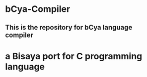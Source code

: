 # bCya-Compiler
## This is the repository for bCya language compiler
# a Bisaya port for C programming language
